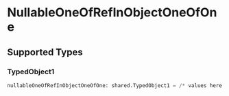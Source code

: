 # NullableOneOfRefInObjectOneOfOne


## Supported Types

### TypedObject1

```python
nullableOneOfRefInObjectOneOfOne: shared.TypedObject1 = /* values here */
```

